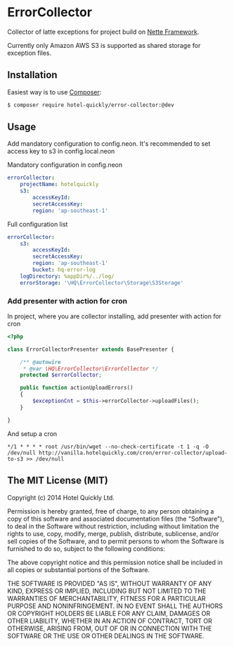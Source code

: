 ErrorCollector
==============

Collector of latte exceptions for project build on [Nette Framework](http://nette.org).

Currently only Amazon AWS S3 is supported as shared storage for exception files.

## Installation
Easiest way is to use [Composer](http://getcomposer.org/):

```sh
$ composer require hotel-quickly/error-collector:@dev
```

## Usage

Add mandatory configuration to config.neon. It's recommended to set access key to s3 in config.local.neon

Mandatory configuration in config.neon
```yml
errorCollector:
	projectName: hotelquickly
	s3:
		accessKeyId:
		secretAccessKey:
		region: 'ap-southeast-1'
```

Full configuration list
```yml
errorCollector:
	s3:
		accessKeyId:
		secretAccessKey:
		region: 'ap-southeast-1'
		bucket: hq-error-log
	logDirectory: %appDir%/../log/
	errorStorage: '\HQ\ErrorCollector\Storage\S3Storage'
```

### Add presenter with action for cron

In project, where you are collector installing, add presenter with action for cron
```php
<?php

class ErrorCollectorPresenter extends BasePresenter {

	/** @autowire
	 * @var \HQ\ErrorCollector\ErrorCollector */
	protected $errorCollector;

	public function actionUploadErrors()
	{
		$exceptionCnt = $this->errorCollector->uploadFiles();
	}

}
```

And setup a cron

```
*/1 * * * * root /usr/bin/wget --no-check-certificate -t 1 -q -O /dev/null http://vanilla.hotelquickly.com/cron/error-collector/upload-to-s3 >> /dev/null
```


## The MIT License (MIT)

Copyright (c) 2014 Hotel Quickly Ltd.

Permission is hereby granted, free of charge, to any person obtaining a copy
of this software and associated documentation files (the "Software"), to deal
in the Software without restriction, including without limitation the rights
to use, copy, modify, merge, publish, distribute, sublicense, and/or sell
copies of the Software, and to permit persons to whom the Software is
furnished to do so, subject to the following conditions:

The above copyright notice and this permission notice shall be included in
all copies or substantial portions of the Software.

THE SOFTWARE IS PROVIDED "AS IS", WITHOUT WARRANTY OF ANY KIND, EXPRESS OR
IMPLIED, INCLUDING BUT NOT LIMITED TO THE WARRANTIES OF MERCHANTABILITY,
FITNESS FOR A PARTICULAR PURPOSE AND NONINFRINGEMENT. IN NO EVENT SHALL THE
AUTHORS OR COPYRIGHT HOLDERS BE LIABLE FOR ANY CLAIM, DAMAGES OR OTHER
LIABILITY, WHETHER IN AN ACTION OF CONTRACT, TORT OR OTHERWISE, ARISING FROM,
OUT OF OR IN CONNECTION WITH THE SOFTWARE OR THE USE OR OTHER DEALINGS IN
THE SOFTWARE.
